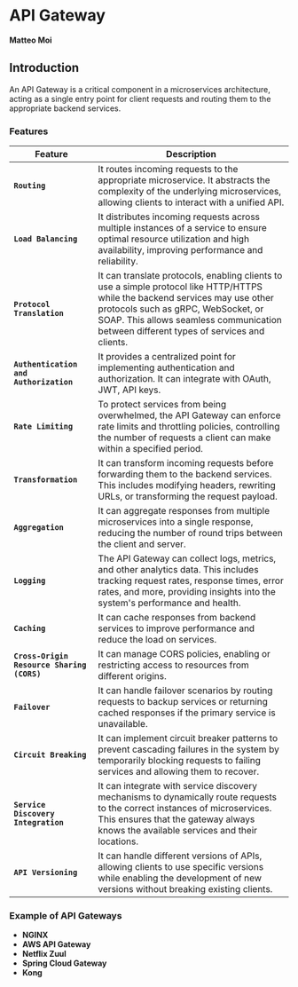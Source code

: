 # API Gateway

**Matteo Moi**

## Introduction

An API Gateway is a critical component in a microservices architecture, acting as a single entry point for client
requests and routing them to the appropriate backend services.

### Features

| Feature                                    | Description                                                                                                                                                                                                                                                    |
|--------------------------------------------|----------------------------------------------------------------------------------------------------------------------------------------------------------------------------------------------------------------------------------------------------------------|
| **`Routing`**                              | It routes incoming requests to the appropriate microservice. It abstracts the complexity of the underlying microservices, allowing clients to interact with a unified API.                                                                                     |
| **`Load Balancing`**                       | It distributes incoming requests across multiple instances of a service to ensure optimal resource utilization and high availability, improving performance and reliability.                                                                                   |
| **`Protocol Translation`**                 | It can translate protocols, enabling clients to use a simple protocol like HTTP/HTTPS while the backend services may use other protocols such as gRPC, WebSocket, or SOAP. This allows seamless communication between different types of services and clients. |
| **`Authentication and Authorization`**     | It provides a centralized point for implementing authentication and authorization. It can integrate with OAuth, JWT, API keys.                                                                                                                                 |
| **`Rate Limiting`**                        | To protect services from being overwhelmed, the API Gateway can enforce rate limits and throttling policies, controlling the number of requests a client can make within a specified period.                                                                   |
| **`Transformation`**                       | It can transform incoming requests before forwarding them to the backend services. This includes modifying headers, rewriting URLs, or transforming the request payload.                                                                                       |
| **`Aggregation`**                          | It can aggregate responses from multiple microservices into a single response, reducing the number of round trips between the client and server.                                                                                                               |
| **`Logging`**                              | The API Gateway can collect logs, metrics, and other analytics data. This includes tracking request rates, response times, error rates, and more, providing insights into the system's performance and health.                                                 |
| **`Caching`**                              | It can cache responses from backend services to improve performance and reduce the load on services.                                                                                                                                                           |
| **`Cross-Origin Resource Sharing (CORS)`** | It can manage CORS policies, enabling or restricting access to resources from different origins.                                                                                                                                                               |
| **`Failover`**                             | It can handle failover scenarios by routing requests to backup services or returning cached responses if the primary service is unavailable.                                                                                                                   |
| **`Circuit Breaking`**                     | It can implement circuit breaker patterns to prevent cascading failures in the system by temporarily blocking requests to failing services and allowing them to recover.                                                                                       |
| **`Service Discovery Integration`**        | It can integrate with service discovery mechanisms to dynamically route requests to the correct instances of microservices. This ensures that the gateway always knows the available services and their locations.                                             |
| **`API Versioning`**                       | It can handle different versions of APIs, allowing clients to use specific versions while enabling the development of new versions without breaking existing clients.                                                                                          |

### Example of API Gateways

- **NGINX**
- **AWS API Gateway**
- **Netflix Zuul**
- **Spring Cloud Gateway**
- **Kong**
